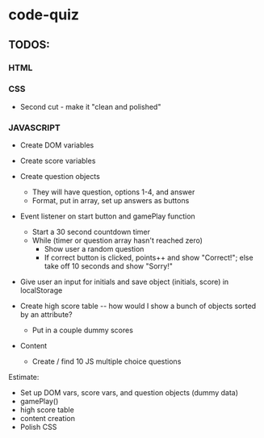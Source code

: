 # code-quiz

## TODOS:
### HTML

### CSS
- Second cut - make it "clean and polished"

### JAVASCRIPT
- Create DOM variables
- Create score variables
- Create question objects
    - They will have question, options 1-4, and answer
    - Format, put in array, set up answers as buttons
- Event listener on start button and gamePlay function
    - Start a 30 second countdown timer
    - While (timer or question array hasn't reached zero)
        - Show user a random question
        - If correct button is clicked, points++ and show "Correct!"; else take off 10 seconds and show "Sorry!"
- Give user an input for initials and save object (initials, score) in localStorage
- Create high score table -- how would I show a bunch of objects sorted by an attribute?
    - Put in a couple dummy scores

- Content
    - Create / find 10 JS multiple choice questions

Estimate:
* Set up DOM vars, score vars, and question objects (dummy data)
* gamePlay()
* high score table
* content creation
* Polish CSS
